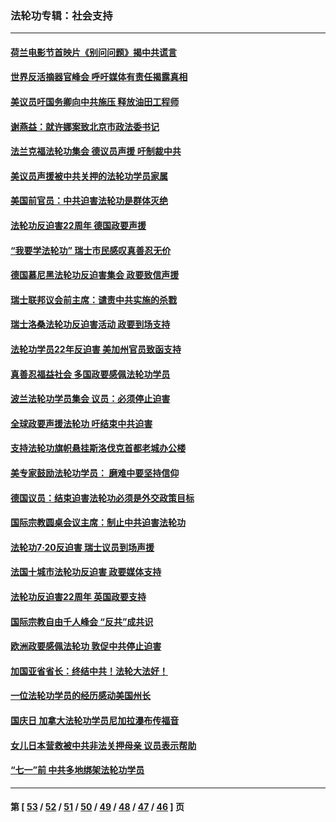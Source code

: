 ### 法轮功专辑：社会支持
---
#### [荷兰电影节首映片《别问问题》揭中共谎言](../../pages/nf4386/n13321179.md?10280430) 
#### [世界反活摘器官峰会 呼吁媒体有责任揭露真相](../../pages/nf4386/n13264475.md?10280430) 
#### [美议员吁国务卿向中共施压 释放油田工程师](../../pages/nf4386/n13233845.md?10280430) 
#### [谢燕益：就许娜案致北京市政法委书记](../../pages/nf4386/n13182701.md?10280430) 
#### [法兰克福法轮功集会 德议员声援 吁制裁中共](../../pages/nf4386/n13175975.md?10280430) 
#### [美议员声援被中共关押的法轮功学员家属](../../pages/nf4386/n13158310.md?10280430) 
#### [美国前官员：中共迫害法轮功是群体灭绝](../../pages/nf4386/n13157750.md?10280430) 
#### [法轮功反迫害22周年 德国政要声援](../../pages/nf4386/n13143632.md?10280430) 
#### [“我要学法轮功” 瑞士市民感叹真善忍无价](../../pages/nf4386/n13129633.md?10280430) 
#### [德国慕尼黑法轮功反迫害集会 政要致信声援](../../pages/nf4386/n13129148.md?10280430) 
#### [瑞士联邦议会前主席：谴责中共实施的杀戮](../../pages/nf4386/n13127336.md?10280430) 
#### [瑞士洛桑法轮功反迫害活动 政要到场支持](../../pages/nf4386/n13119398.md?10280430) 
#### [法轮功学员22年反迫害 美加州官员致函支持](../../pages/nf4386/n13118879.md?10280430) 
#### [真善忍福益社会 多国政要感佩法轮功学员](../../pages/nf4386/n13116951.md?10280430) 
#### [波兰法轮功学员集会 议员：必须停止迫害](../../pages/nf4386/n13116685.md?10280430) 
#### [全球政要声援法轮功 吁结束中共迫害](../../pages/nf4386/n13114441.md?10280430) 
#### [支持法轮功旗帜悬挂斯洛伐克首都老城办公楼](../../pages/nf4386/n13112261.md?10280430) 
#### [美专家鼓励法轮功学员： 磨难中要坚持信仰](../../pages/nf4386/n13108359.md?10280430) 
#### [德国议员：结束迫害法轮功必须是外交政策目标](../../pages/nf4386/n13109600.md?10280430) 
#### [国际宗教圆桌会议主席：制止中共迫害法轮功](../../pages/nf4386/n13108177.md?10280430) 
#### [法轮功7·20反迫害 瑞士议员到场声援](../../pages/nf4386/n13107072.md?10280430) 
#### [法国十城市法轮功反迫害 政要媒体支持](../../pages/nf4386/n13104833.md?10280430) 
#### [法轮功反迫害22周年 英国政要支持](../../pages/nf4386/n13091349.md?10280430) 
#### [国际宗教自由千人峰会 “反共”成共识](../../pages/nf4386/n13091403.md?10280430) 
#### [欧洲政要感佩法轮功 敦促中共停止迫害](../../pages/nf4386/n13090743.md?10280430) 
#### [加国亚省省长：终结中共！法轮大法好！](../../pages/nf4386/n13084394.md?10280430) 
#### [一位法轮功学员的经历感动美国州长](../../pages/nf4386/n13078953.md?10280430) 
#### [国庆日 加拿大法轮功学员尼加拉瀑布传福音](../../pages/nf4386/n13064493.md?10280430) 
#### [女儿日本营救被中共非法关押母亲 议员表示帮助](../../pages/nf4386/n13053042.md?10280430) 
#### [“七一”前 中共多地绑架法轮功学员](../../pages/nf4386/n13045655.md?10280430) 

---
#### 第 [ [53](./53.md?10280430) / [52](./52.md?10280430) / [51](./51.md?10280430) / [50](./50.md?10280430) / [49](./49.md?10280430) / [48](./48.md?10280430) / [47](./47.md?10280430) / [46](./46.md?10280430) ] 页
